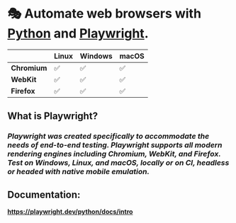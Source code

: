 # 🎭 Automate web browsers with [Python](https://www.python.org/) and [Playwright](https://playwright.dev/python/).
|              | Linux | Windows | macOS |
|--------------|-------|---------|-------|
| **Chromium** | ✅     | ✅       | ✅     |
| **WebKit**   | ✅     | ✅       | ✅     |
| **Firefox**  | ✅     | ✅       | ✅     |

## What is Playwright?

###  _Playwright was created specifically to accommodate the needs of end-to-end testing. Playwright supports all modern rendering engines including Chromium, WebKit, and Firefox. Test on Windows, Linux, and macOS, locally or on CI, headless or headed with native mobile emulation._


## Documentation:
**https://playwright.dev/python/docs/intro**



